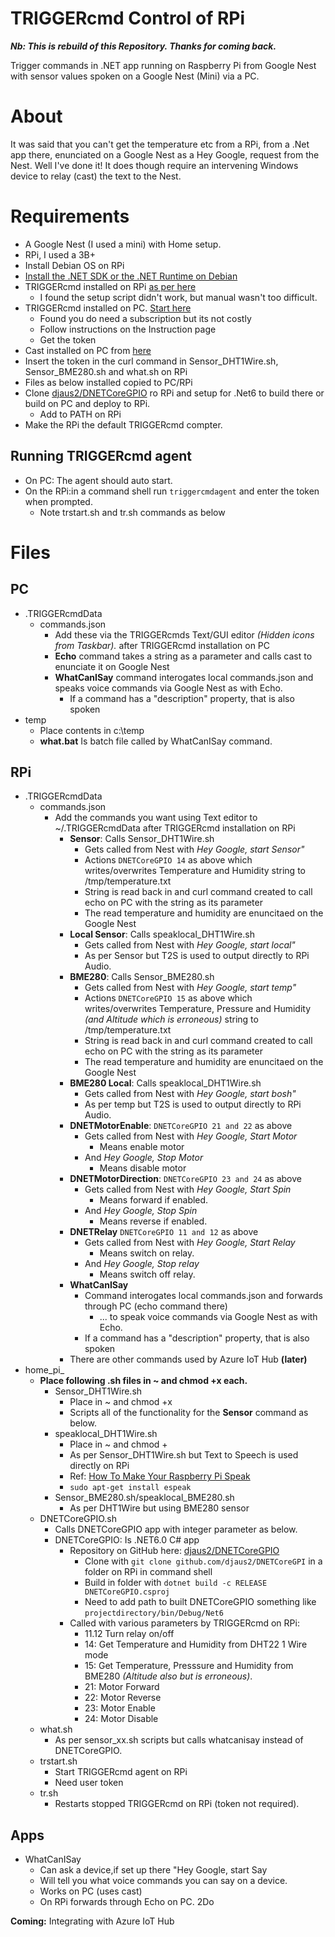 # TRIGGERcmd Control of RPi

**_Nb: This is rebuild of this Repository. Thanks for coming back._**  
  
Trigger commands in .NET app running on Raspberry Pi from Google Nest with sensor values spoken on a Google Nest (Mini) via a PC.

# About

It was said that you can't get the temperature etc from a RPi, from a .Net app there, enunciated on a Google Nest as a Hey Google, request from the Nest. Well I've done it! It does though require an intervening Windows device to relay (cast) the text to the Nest.

# Requirements

- A Google Nest (I used a mini) with Home setup.
- RPi, I used a 3B+
- Install Debian OS on RPi
- [Install the .NET SDK or the .NET Runtime on Debian](https://docs.microsoft.com/en-us/dotnet/core/install/linux-debian)
- TRIGGERcmd installed on RPi [as per here](https://www.triggercmd.com/forum/topic/12/raspberry-pi-setup?_=1642757365671)
  - I found the setup script didn't work, but manual wasn't too difficult.
- TRIGGERcmd installed on PC. [Start here](https://www.triggercmd.com/en/)
  - Found you do need a subscription but its not costly
  - Follow instructions on the Instruction page
  - Get the token
- Cast installed on PC from [here](https://www.push2run.com/phpbb/viewtopic.php?t=1042)
- Insert the token in the curl command in Sensor_DHT1Wire.sh, Sensor_BME280.sh and what.sh on RPi
- Files as below installed copied to PC/RPi
- Clone [djaus2/DNETCoreGPIO](https://github.com/djaus2/DNETCoreGPIO) ro RPi and setup for .Net6 to build there or build on PC and deploy to RPi.
  - Add to PATH on RPi
- Make the RPi the default TRIGGERcmd compter.

## Running TRIGGERcmd agent

- On PC: The agent should auto start.
- On the RPi:in a command shell run ```triggercmdagent``` and enter the token when prompted.
  - Note trstart.sh and tr.sh commands as below

# Files

## PC
- .TRIGGERcmdData
  - commands.json
    - Add these via the TRIGGERcmds Text/GUI editor _(Hidden icons from Taskbar)._ after TRIGGERcmd installation on PC
    - **Echo** command takes a string as a parameter and calls cast to enunciate it on Google Nest
    - **WhatCanISay** command interogates local commands.json and speaks voice commands via Google Nest as with Echo.
        - If a command has a "description" property, that is also spoken 
- temp
  - Place contents in c:\temp
  - **what.bat** Is batch file called by WhatCanISay command.
## RPi
- .TRIGGERcmdData
  - commands.json
    - Add the commands you want using Text editor to ~/.TRIGGERcmdData after TRIGGERcmd installation on RPi
      - **Sensor**: Calls Sensor_DHT1Wire.sh
        - Gets called from Nest with _Hey Google, start Sensor"_
        - Actions ```DNETCoreGPIO 14``` as above which writes/overwrites Temperature and Humidity string to /tmp/temperature.txt
        - String is read back in and curl command created to call echo on PC with the string as its parameter
        - The read temperature and humidity are enuncitaed on the Google Nest
      - **Local Sensor**: Calls speaklocal_DHT1Wire.sh
        - Gets called from Nest with _Hey Google, start local"_
        - As per Sensor but T2S is used to output directly to RPi Audio.
      - **BME280**: Calls Sensor_BME280.sh
        - Gets called from Nest with _Hey Google, start temp"_
        - Actions ```DNETCoreGPIO 15``` as above which writes/overwrites Temperature, Pressure and Humidity _(and Altitude which is erroneous)_ string to /tmp/temperature.txt
        - String is read back in and curl command created to call echo on PC with the string as its parameter
        - The read temperature and humidity are enuncitaed on the Google Nest
      - **BME280 Local**: Calls speaklocal_DHT1Wire.sh
        - Gets called from Nest with _Hey Google, start bosh"_
        - As per temp but T2S is used to output directly to RPi Audio.
      - **DNETMotorEnable**: ```DNETCoreGPIO 21 and 22``` as above
        - Gets called from Nest with _Hey Google, Start Motor_
          - Means enable motor
        - And _Hey Google, Stop Motor_
          - Means disable motor
      - **DNETMotorDirection**: ```DNETCoreGPIO 23 and 24``` as above
        - Gets called from Nest with _Hey Google, Start Spin_
          - Means forward if enabled.
        - And _Hey Google, Stop Spin_
          - Means reverse if enabled.
      - **DNETRelay** ```DNETCoreGPIO 11 and 12``` as above
        - Gets called from Nest with _Hey Google, Start Relay_
          - Means switch on relay.
        - And _Hey Google, Stop relay_
          - Means switch off relay.
      - **WhatCanISay** 
        - Command interogates local commands.json and forwards through PC (echo command there) 
          - ... to speak voice commands via Google Nest as with Echo.
        - If a command has a "description" property, that is also spoken 
      - There are other commands used by Azure IoT Hub __(later)__
- home_pi_
    - **Place following .sh files in ~ and chmod +x each.**
      - Sensor_DHT1Wire.sh
        - Place in ~ and chmod +x
        - Scripts all of the functionality for the **Sensor** command as below.
      - speaklocal_DHT1Wire.sh
        - Place in ~ and chmod +
        - As per Sensor_DHT1Wire.sh but Text to Speech is used directly on RPi
        - Ref: [How To Make Your Raspberry Pi Speak](https://www.dexterindustries.com/howto/make-your-raspberry-pi-speak/#:~:text=Make%20sure%20your%20Raspberry%20Pi%20is%20powered%20up,to%20convert%20text%20to%20speech%20on%20the%20speakers.)
         - ```sudo apt-get install espeak```
      - Sensor_BME280.sh/speaklocal_BME280.sh
        - As per DHT1Wire but using BME280 sensor
    - DNETCoreGPIO.sh
      - Calls DNETCoreGPIO app with integer parameter as below.
      - DNETCoreGPIO: Is .NET6.0 C# app
        - Repository on GitHub here: [djaus2/DNETCoreGPIO](https://github.com/djaus2/DNETCoreGPIO)
          - Clone with ```git clone github.com/djaus2/DNETCoreGPI``` in a folder on RPi in command shell
          - Build in folder with ```dotnet build -c RELEASE DNETCoreGPIO.csproj```
          - Need to add path to built DNETCoreGPIO  something like  ```projectdirectory/bin/Debug/Net6```
        - Called with various parameters by TRIGGERcmd on RPi:
          - 11.12 Turn relay on/off 
          - 14: Get Temperature and Humidity from DHT22 1 Wire mode
          - 15: Get Temperature, Presssure and Humidity from BME280 _(Altitude also but is erroneous)_.
          - 21: Motor Forward
          - 22: Motor Reverse
          - 23: Motor Enable
          - 24: Motor Disable
    - what.sh
      - As per sensor_xx.sh scripts but calls whatcanisay instead of DNETCoreGPIO.
    - trstart.sh
      - Start TRIGGERcmd agent on RPi
      - Need user token
    - tr.sh
      - Restarts stopped TRIGGERcmd on RPi (token not required).     


 
## Apps
- WhatCanISay
  - Can ask a device,if set up there "Hey Google, start Say
  - Will tell you what voice commands you can say on a device.
  - Works on PC (uses cast)
  - On RPi forwards through Echo on PC. 2Do

**Coming:** Integrating with Azure IoT Hub
